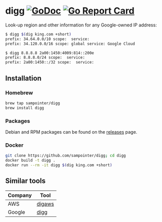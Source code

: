 # digg [![GoDoc](https://godoc.org/github.com/sampointer/digg?status.svg)](https://godoc.org/github.com/sampointer/digg) [![Go Report Card](https://goreportcard.com/badge/github.com/sampointer/digg)](https://goreportcard.com/report/github.com/sampointer/digg)

Look-up region and other information for any Google-owned IP address:

```bash
$ digg $(dig king.com +short)
prefix: 34.64.0.0/10 scope:  service:
prefix: 34.120.0.0/16 scope: global service: Google Cloud
```

```bash
$ digg 8.8.8.8 2a00:1450:4009:814::200e
prefix: 8.8.8.0/24 scope:  service:
prefix: 2a00:1450::/32 scope:  service:
```

## Installation

### Homebrew

```bash
brew tap sampointer/digg
brew install digg
```

### Packages
Debian and RPM packages can be found on the [releases][1] page.

### Docker

```bash
git clone https://github.com/sampointer/digg; cd digg
docker build -t digg .
docker run --rm -it digg $(dig king.com +short)
```

## Similar tools

| Company  | Tool        |
|----------|-------------|
| AWS      | [digaws][a] |
| Google   | [digg][g]   |

[1]: https://github.com/sampointer/digg/releases/

[a]: https://github.com/sampointer/digaws
[g]: https://github.com/sampointer/digg
